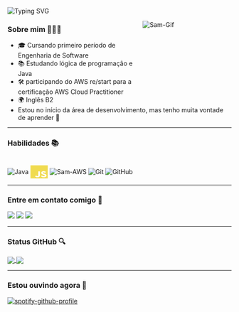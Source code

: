 ![Typing SVG](https://readme-typing-svg.demolab.com?font=Jetbrains+Mono&pause=1000&color=edade1&width=435&lines=BEM+VINDO(A)+AO+MEU+PERFIL+🙂) 

<div> <img align="right" alt= "Sam-Gif" height = "180" width="200" src="https://drive.google.com/uc?id=1QLen0AwMnP2Wfv46uIEj6wuSShgAPqiy"></div>

### Sobre mim 👩🏻‍💻

  - 🎓 Cursando primeiro período de Engenharia de Software
  - 📚 Estudando lógica de programação e Java
  - 🛠️ participando do AWS re/start para a certificação AWS Cloud Practitioner
  - 🌍 Inglês B2 
  - Estou no início da área de desenvolvimento, mas tenho muita vontade de aprender 📖
 
---
### Habilidades 📚
<div style="display: inline_block"><br>
  <img align="center" alt = "Java" height = "30" width="40" src= "https://img.icons8.com/?size=100&id=GPfHz0SM85FX&format=png&color=000000"/>
  <img align="center" alt="Sam-Js" height="30" width="40" src="https://raw.githubusercontent.com/devicons/devicon/master/icons/javascript/javascript-plain.svg">
  <img align="center" alt = "Sam-AWS" height = "30" width="40" src="https://cdn.jsdelivr.net/gh/devicons/devicon@latest/icons/amazonwebservices/amazonwebservices-original-wordmark.svg" />
  <img align="center" alt = "Git" height = "30" width="40" src="https://img.icons8.com/?size=100&id=20906&format=png&color=000000"/>
  <img align="center" alt = "GitHub" height = "35" width="40" src="https://img.icons8.com/?size=100&id=52539&format=png&color=000000"/>
  
 
</div>

---
### Entre em contato comigo 📲
<div> 
  <a href = "mailto:samelamica@gmail.com"><img src="https://img.shields.io/badge/-Gmail-%23333?style=for-the-badge&logo=gmail&logoColor=white" target="_blank"></a>
  <a href="https://www.linkedin.com/in/sameladuarte" target="_blank"><img src="https://img.shields.io/badge/-LinkedIn-%230077B5?style=for-the-badge&logo=linkedin&logoColor=white" target="_blank"></a> 
  <a href="https://x.com/stdyswiftie" target="_blank"><img src="https://img.shields.io/badge/Twitter-1DA1F2?style=for-the-badge&logo=twitter&logoColor=white" target="_blank"></a>
  </div>

---
### Status GitHub 🔍

<a href="https://github.com/samduartdev/github-readme-stats">
  <img height="160em" align="center" src="https://github-readme-stats.vercel.app/api?username=samduartedev&count_private=true&show_icons=true&theme=rose" />
</a>

<a href="https://github.com/samduartdev/github-readme-stats">
  <img height="160em"  align="center" src="https://github-readme-stats.vercel.app/api/top-langs/?username=samduartedev&count_private=true&&hide=Jupyter&layout=compact&theme=rose" />
</a>

---
### Estou ouvindo agora 🎵
[![spotify-github-profile](https://spotify-github-profile.kittinanx.com/api/view?uid=12146852948&cover_image=true&theme=natemoo-re&show_offline=false&background_color=f2caed&interchange=false&bar_color=53b14f&bar_color_cover=true)](https://github.com/kittinan/spotify-github-profile)


